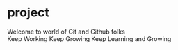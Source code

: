 # project
Welcome to world of Git and Github folks
<br>
Keep Working Keep Growing Keep Learning and Growing

